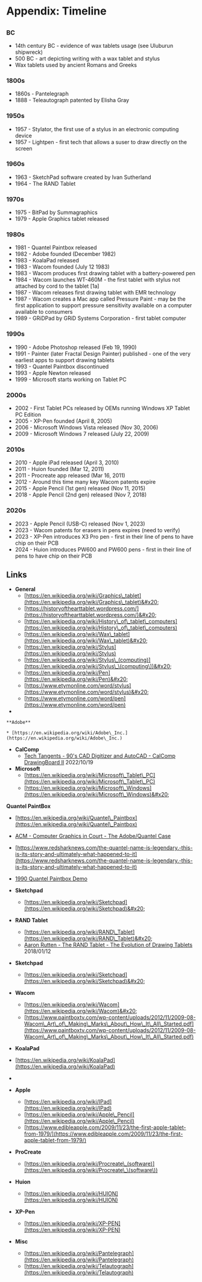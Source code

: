 # Appendix: Timeline

##

### BC

* 14th century BC - evidence of wax tablets usage (see Uluburun shipwreck)
* 500 BC - art depicting writing with a wax tablet and stylus
* Wax tablets used by ancient Romans and Greeks

### 1800s

* 1860s - Pantelegraph
* 1888 - Teleautograph patented by Elisha Gray

### 1950s

* 1957 - Stylator, the first use of a stylus in an electronic computing device&#x20;
* 1957 - Lightpen - first tech that allows a suser to draw directly on the screen

### 1960s

* 1963 - SketchPad software created by Ivan Sutherland&#x20;
* 1964 - The RAND Tablet

### 1970s

* 1975 - BitPad by Summagraphics
* 1979 - Apple Graphics tablet released

### 1980s

* 1981 - Quantel Paintbox released
* 1982 - Adobe founded (December 1982)
* 1983 - KoalaPad released
* 1983 - Wacom founded (July 12 1983)
* 1983 - Wacom produces first drawing tablet with a battery-powered pen
* 1984 - Wacom launches WT-460M - the first tablet with stylus not attached by cord to the tablet \[1a]
* 1987 - Wacom releases first drawing tablet with EMR technology
* 1987 - Wacom creates a Mac app called Pressure Paint - may be the first application to support pressure sensitivity available on a computer available to consumers
* 1989 - GRiDPad by GRiD Systems Corporation - first tablet computer

### 1990s

* 1990 - Adobe Photoshop released (Feb 19, 1990)
* 1991 - Painter (later Fractal Design Painter) published - one of the very earliest apps to support drawing tablets&#x20;
* 1993 - Quantel Paintbox discontinued
* 1993 - Apple Newton released
* 1999 - Microsoft starts working on Tablet PC

### 2000s

* 2002 - First Tablet PCs released by OEMs running Windows XP Tablet PC Edition
* 2005 - XP-Pen founded (April 8, 2005)
* 2006 - Microsoft Windows Vista released (Nov 30, 2006)
* 2009 - Microsoft Windows 7 released (July 22, 2009)&#x20;

### 2010s

* 2010 - Apple iPad released (April 3, 2010)
* 2011 - Huion founded (Mar 12, 2011)
* 2011 - Procreate app released (Mar 16, 2011)
* 2012 - Around this time many key Wacom patents expire
* 2015 - Apple Pencil (1st gen) released (Nov 11, 2015)
* 2018 - Apple Pencil (2nd gen) released (Nov 7, 2018)&#x20;

### 2020s

* 2023 - Apple Pencil (USB-C) released (Nov 1, 2023)
* 2023 - Wacom patents for erasers in pens expires (need to verify)
* 2023 - XP-Pen introduces X3 Pro pen - first in their line of pens to have chip on their PCB
* 2024 - Huion introduces PW600 and PW600 pens - first in their line of pens to have chip on their PCB

## Links

* **General**
  * [https://en.wikipedia.org/wiki/Graphics\_tablet](https://en.wikipedia.org/wiki/Graphics\_tablet)&#x20;
  * [https://historyofthearttablet.wordpress.com/](https://historyofthearttablet.wordpress.com/)&#x20;
  * [https://en.wikipedia.org/wiki/History\_of\_tablet\_computers](https://en.wikipedia.org/wiki/History\_of\_tablet\_computers) &#x20;
  * [https://en.wikipedia.org/wiki/Wax\_tablet](https://en.wikipedia.org/wiki/Wax\_tablet)&#x20;
  * [https://en.wikipedia.org/wiki/Stylus](https://en.wikipedia.org/wiki/Stylus)
  * [https://en.wikipedia.org/wiki/Stylus\_(computing)](https://en.wikipedia.org/wiki/Stylus\_\(computing\))&#x20;
  * [https://en.wikipedia.org/wiki/Pen](https://en.wikipedia.org/wiki/Pen)&#x20;
  * [https://www.etymonline.com/word/stylus](https://www.etymonline.com/word/stylus)&#x20;
  * [https://www.etymonline.com/word/pen](https://www.etymonline.com/word/pen)
*

    **Adobe**

    * [https://en.wikipedia.org/wiki/Adobe\_Inc.](https://en.wikipedia.org/wiki/Adobe\_Inc.)
* **CalComp**
  * [Tech Tangents - 90's CAD Digitizer and AutoCAD - CalComp DrawingBoard II](https://www.youtube.com/watch?v=QAy08gnA\_14) 2022/10/19
* **Microsoft**
  * [https://en.wikipedia.org/wiki/Microsoft\_Tablet\_PC](https://en.wikipedia.org/wiki/Microsoft\_Tablet\_PC) &#x20;
  * [https://en.wikipedia.org/wiki/Microsoft\_Windows](https://en.wikipedia.org/wiki/Microsoft\_Windows)&#x20;

**Quantel PaintBox**

* [https://en.wikipedia.org/wiki/Quantel\_Paintbox](https://en.wikipedia.org/wiki/Quantel\_Paintbox)
* [ACM - Computer Graphics in Court - The Adobe/Quantel Case](https://dl.acm.org/doi/pdf/10.1145/281278.281322)
* [https://www.redsharknews.com/the-quantel-name-is-legendary.-this-is-its-story-and-ultimately-what-happened-to-it](https://www.redsharknews.com/the-quantel-name-is-legendary.-this-is-its-story-and-ultimately-what-happened-to-it) &#x20;
* [1990 Quantel Paintbox Demo](https://www.youtube.com/watch?v=BwO4LP0wLbY)&#x20;
* **Sketchpad**
  * [https://en.wikipedia.org/wiki/Sketchpad](https://en.wikipedia.org/wiki/Sketchpad)&#x20;
* **RAND Tablet**
  * [https://en.wikipedia.org/wiki/RAND\_Tablet](https://en.wikipedia.org/wiki/RAND\_Tablet)&#x20;
  * [Aaron Rutten - The RAND Tablet - The Evolution of Drawing Tablets](https://www.youtube.com/watch?v=gAav9dNp9R4) 2018/01/12
* **Sketchpad**
  * [https://en.wikipedia.org/wiki/Sketchpad](https://en.wikipedia.org/wiki/Sketchpad)&#x20;
* **Wacom**
  * [https://en.wikipedia.org/wiki/Wacom](https://en.wikipedia.org/wiki/Wacom)&#x20;
  * [https://www.paintboxtv.com/wp-content/uploads/2012/11/2009-08-Wacom\_Art\_of\_Making\_Marks\_About\_How\_It\_All\_Started.pdf](https://www.paintboxtv.com/wp-content/uploads/2012/11/2009-08-Wacom\_Art\_of\_Making\_Marks\_About\_How\_It\_All\_Started.pdf)
* **KoalaPad**



* [https://en.wikipedia.org/wiki/KoalaPad](https://en.wikipedia.org/wiki/KoalaPad)
*
* **Apple**&#x20;
  * [https://en.wikipedia.org/wiki/IPad](https://en.wikipedia.org/wiki/IPad)
  * [https://en.wikipedia.org/wiki/Apple\_Pencil](https://en.wikipedia.org/wiki/Apple\_Pencil)
  * [https://www.edibleapple.com/2009/11/23/the-first-apple-tablet-from-1979/](https://www.edibleapple.com/2009/11/23/the-first-apple-tablet-from-1979/)
* **ProCreate**
  * [https://en.wikipedia.org/wiki/Procreate\_(software)](https://en.wikipedia.org/wiki/Procreate\_\(software\))
* **Huion**
  * [https://en.wikipedia.org/wiki/HUION](https://en.wikipedia.org/wiki/HUION)
* **XP-Pen**
  * [https://en.wikipedia.org/wiki/XP-PEN](https://en.wikipedia.org/wiki/XP-PEN)
* **Misc**
  * [https://en.wikipedia.org/wiki/Pantelegraph](https://en.wikipedia.org/wiki/Pantelegraph)
  * [https://en.wikipedia.org/wiki/Telautograph](https://en.wikipedia.org/wiki/Telautograph)

